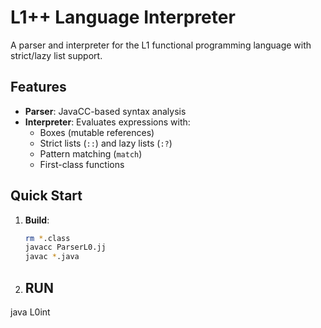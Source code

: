 # L1++ Language Interpreter

A parser and interpreter for the L1 functional programming language with strict/lazy list support.

## Features

- **Parser**: JavaCC-based syntax analysis
- **Interpreter**: Evaluates expressions with:
  - Boxes (mutable references)
  - Strict lists (`::`) and lazy lists (`:?`)
  - Pattern matching (`match`)
  - First-class functions

## Quick Start

1. **Build**:
   ```bash
   rm *.class
   javacc ParserL0.jj
   javac *.java

2. ## RUN

java L0int